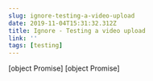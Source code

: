 ```yaml
---
slug: ignore-testing-a-video-upload
date: 2019-11-04T15:31:32.312Z
title: Ignore - Testing a video upload
link: ''
tags: [testing]
---
```


[object Promise]
[object Promise]
